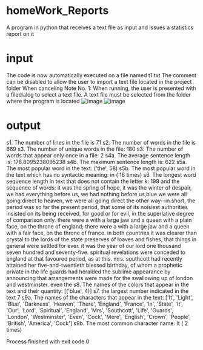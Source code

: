 # homeWork_Reports
A program in python that receives a text file as input and issues a statistics report on it

# input
The code is now automatically executed on a file named t1.txt
The comment can be disabled to allow the user to import a text file located in the project folder
When canceling Note No. 1:
When running, the user is presented with a filedialog to select a text file. A text file must be selected from the folder where the program is located
![image](https://user-images.githubusercontent.com/62951476/141670441-48925ed5-4439-4a37-aa58-8976104df25e.png)
![image](https://user-images.githubusercontent.com/62951476/141670467-d72c8f22-3827-4cd5-8439-223aa267d343.png)

# output
s1. The number of lines in the file is
 71
s2. The number of words in the file is
 669
s3. The number of unique words in the file:
 180
s3: The number of words that appear only once in a file:
 2
s4a. The average sentence length is:
 178.8095238095238
s4b. The maximum sentence length is:
 622
s5a. The most popular word in the text:
 ('the', 58)
s5b. The most popular word in the text which has no syntactic meaning:
 in ( 16 times)
s6. The longest word sequence length in text that does not contain the letter k:
 199
and the sequence of words:
 it was the spring of hope, it was the winter of despair, we had everything before us, we had nothing before us,blue we were all going direct to heaven, we were all going direct the other way--in short, the period was so far the present period, that some of its noisiest authorities insisted on its being received, for good or for evil, in the superlative degree of comparison only. there were a with a large jaw and a queen with a plain face, on the throne of england; there were a with a large jaw and a queen with a fair face, on the throne of france. in both countries it was clearer than crystal to the lords of the state preserves of loaves and fishes, that things in general were settled for ever. it was the year of our lord one thousand seven hundred and seventy-five. spiritual revelations were conceded to england at that favoured period, as at this. mrs. southcott had recently attained her five-and-twentieth blessed birthday, of whom a prophetic private in the life guards had heralded the sublime appearance by announcing that arrangements were made for the swallowing up of london and westminster. even the
s8. The names of the colors that appear in the text and their quantity:
 [('blue', 4)]
s7. the largest number indicated in the text
 7
s9a. The names of the characters that appear in the text:
 ['It', 'Light', 'Blue', 'Darkness', 'Heaven', 'There', 'England', 'France', 'In', 'State', 'It', 'Our', 'Lord', 'Spiritual', 'England', 'Mrs', 'Southcott', 'Life', 'Guards', 'London', 'Westminster', 'Even', 'Cock', 'Mere', 'English', 'Crown', 'People', 'British', 'America', 'Cock']
s9b. The most common character name:
 It ( 2 times)

Process finished with exit code 0
